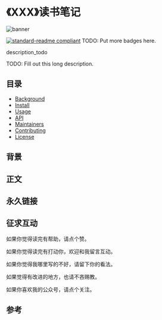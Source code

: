 # 《XXX》读书笔记

![banner](img/banner.png)

[![standard-readme compliant](https://img.shields.io/badge/standard--readme-OK-green.svg?style=flat-square)](https://github.com/RichardLitt/standard-readme)
TODO: Put more badges here.

description_todo

TODO: Fill out this long description.

## 目录

- [Background](#background)
- [Install](#install)
- [Usage](#usage)
- [API](#api)
- [Maintainers](#maintainers)
- [Contributing](#contributing)
- [License](#license)

## 背景



## 正文



## 永久链接





## 征求互动

如果你觉得读完有帮助，请点个赞。

如果你觉得读完有打动你，欢迎和我留言互动。

如果你觉得我哪里写的不好，请留下你的看法。

如果觉得有改进的地方，也请不吝赐教。

如果你喜欢我的公众号，请点个关注。



## 参考



